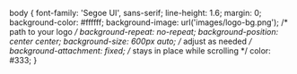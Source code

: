 body {
  font-family: 'Segoe UI', sans-serif;
  line-height: 1.6;
  margin: 0;
  background-color: #ffffff;
  background-image: url('images/logo-bg.png'); /* path to your logo */
  background-repeat: no-repeat;
  background-position: center center;
  background-size: 600px auto; /* adjust as needed */
  background-attachment: fixed; /* stays in place while scrolling */
  color: #333;
}
